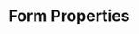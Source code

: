 ---
title: Form Properties
content-type: "api-doc"
order: 8

sections:
  - content: |
      Stitch connects to a large, diverse universe of applications and data warehouses, each of which is configured differently.

      The `properties` objects contain the properties necessary to create a source or destination object.

      For sources, these properties can also be found in the source's report card `step: form`.

      {% include connect/api-endpoint-rollup.html type="form-property" %}

  - title: "Destination Form Properties"
    anchor: "destination-form-properties"
    content: |
      Destination form properties should be sent in the `connection` argument when using the [Create a Destination endpoint]({{ api.core-objects.destinations.create.anchor }}). 

      {% include connect/api-endpoint-rollup.html type="form-property" subtype="destination" %}
    include: |
      {% include connect/api-form-properties.html content="destination" %}
      

  - title: "Source Form Properties"
    anchor: "source-form-properties"
    content: |
      Source form properties should be sent in the `properties` argument when using the [Create a Source endpoint]({{ api.core-objects.sources.create.anchor }}).

      All properties should be sent as strings.

      {% include connect/api-endpoint-rollup.html type="form-property" subtype="source" %}
    include: |
      {% include connect/api-form-properties.html content="source" %}
---